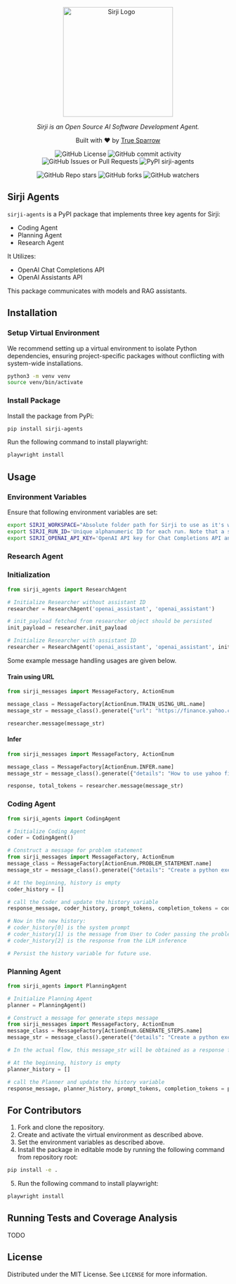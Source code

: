 <p align="center">
  <a href="." target="blank"><img src="https://github.com/sirji-ai/sirji/assets/7627517/363fc6dd-69af-4d84-8b7c-a91ec092058d" width="250" alt="Sirji Logo" /></a>
</p>

<p align="center">
  <em>Sirji is an Open Source AI Software Development Agent.</em>
</p>

<p align="center">
  Built with ❤️ by <a href="https://truesparrow.com/" target="_blank">True Sparrow</a>
</p>

<p align="center">
  <img alt="GitHub License" src="https://img.shields.io/github/license/sirji-ai/sirji">
  <img alt="GitHub commit activity" src="https://img.shields.io/github/commit-activity/m/sirji-ai/sirji">
  <img alt="GitHub Issues or Pull Requests" src="https://img.shields.io/github/issues/sirji-ai/sirji">
  <img alt="PyPI sirji-agents" src="https://img.shields.io/pypi/v/sirji-agents.svg">
</p>

<p align="center">
  <img alt="GitHub Repo stars" src="https://img.shields.io/github/stars/sirji-ai/sirji">
  <img alt="GitHub forks" src="https://img.shields.io/github/forks/sirji-ai/sirji">
  <img alt="GitHub watchers" src="https://img.shields.io/github/watchers/sirji-ai/sirji">
</p>

## Sirji Agents

`sirji-agents` is a PyPI package that implements three key agents for Sirji:

- Coding Agent
- Planning Agent
- Research Agent

It Utilizes:

- OpenAI Chat Completions API
- OpenAI Assistants API

This package communicates with models and RAG assistants.

## Installation

### Setup Virtual Environment

We recommend setting up a virtual environment to isolate Python dependencies, ensuring project-specific packages without conflicting with system-wide installations.

```zsh
python3 -m venv venv
source venv/bin/activate
```

### Install Package

Install the package from PyPi:

```zsh
pip install sirji-agents
```

Run the following command to install playwright:

```zsh
playwright install
```

## Usage

### Environment Variables

Ensure that following environment variables are set:

```zsh
export SIRJI_WORKSPACE="Absolute folder path for Sirji to use as it's workspace. Note that a .sirji folder will be created inside it."
export SIRJI_RUN_ID='Unique alphanumeric ID for each run. Note that a sub folder named by this ID will be created inside of .sirji folder to store logs, etc.'
export SIRJI_OPENAI_API_KEY='OpenAI API key for Chat Completions API and Assistants API'
```

### Research Agent

### Initialization

```python
from sirji_agents import ResearchAgent

# Initialize Researcher without assistant ID
researcher = ResearchAgent('openai_assistant', 'openai_assistant')

# init_payload fetched from researcher object should be persisted
init_payload = researcher.init_payload

# Initialize Researcher with assistant ID
researcher = ResearchAgent('openai_assistant', 'openai_assistant', init_payload)
```

Some example message handling usages are given below.

#### Train using URL

```python
from sirji_messages import MessageFactory, ActionEnum

message_class = MessageFactory[ActionEnum.TRAIN_USING_URL.name]
message_str = message_class().generate({"url": "https://finance.yahoo.com/quote/API/"})

researcher.message(message_str)
```

#### Infer

```python
from sirji_messages import MessageFactory, ActionEnum

message_class = MessageFactory[ActionEnum.INFER.name]
message_str = message_class().generate({"details": "How to use yahoo finance api?"})

response, total_tokens = researcher.message(message_str)
```

### Coding Agent

```python
from sirji_agents import CodingAgent

# Initialize Coding Agent
coder = CodingAgent()

# Construct a message for problem statement
from sirji_messages import MessageFactory, ActionEnum
message_class = MessageFactory[ActionEnum.PROBLEM_STATEMENT.name]
message_str = message_class().generate({"details": "Create a python executable file to find out the factorial of a number"})

# At the beginning, history is empty
coder_history = []

# call the Coder and update the history variable
response_message, coder_history, prompt_tokens, completion_tokens = coder.message(message_str, coder_history)

# Now in the new history:
# coder_history[0] is the system prompt
# coder_history[1] is the message from User to Coder passing the problem statement
# coder_history[2] is the response from the LLM inference

# Persist the history variable for future use.
```

### Planning Agent

```python
from sirji_agents import PlanningAgent

# Initialize Planning Agent
planner = PlanningAgent()

# Construct a message for generate steps message
from sirji_messages import MessageFactory, ActionEnum
message_class = MessageFactory[ActionEnum.GENERATE_STEPS.name]
message_str = message_class().generate({"details": "Create a python executable file to find out the factorial of a number"})

# In the actual flow, this message_str will be obtained as a response from Coder.

# At the beginning, history is empty
planner_history = []

# call the Planner and update the history variable
response_message, planner_history, prompt_tokens, completion_tokens = planner.message(message_str, planner_history)
```

## For Contributors

1. Fork and clone the repository.
2. Create and activate the virtual environment as described above.
3. Set the environment variables as described above.
4. Install the package in editable mode by running the following command from repository root:

```zsh
pip install -e .
```

5. Run the following command to install playwright:

```zsh
playwright install
```

## Running Tests and Coverage Analysis

TODO

## License

Distributed under the MIT License. See `LICENSE` for more information.
